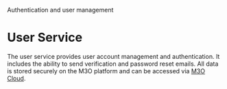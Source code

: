 Authentication and user management

# User Service

The user service provides user account management and authentication. It includes the ability to 
send verification and password reset emails. All data is stored securely on the M3O platform 
and can be accessed via [M3O Cloud](https://cloud.m3o.com).
